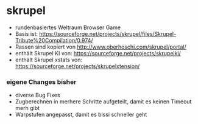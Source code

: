 # skrupel

- rundenbasiertes Weltraum Browser Game
- Basis ist: https://sourceforge.net/projects/skrupel/files/Skrupel-Tribute%20Compilation/0.974/
- Rassen sind kopiert von http://www.oberhoschi.com/skrupel/portal/
- enthält Skrupel KI von: https://sourceforge.net/projects/skrupelki/
- enthält Skrupel xstats von: https://sourceforge.net/projects/skrupelxtension/

### eigene Changes bisher

- diverse Bug Fixes
- Zugberechnen in merhere Schritte aufgeteilt, damit es keinen Timeout merh gibt
- Warpstufen angepasst, damit es bissi schneller geht
